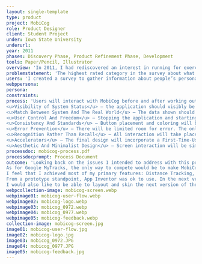 ```yaml
---
layout: single-template
type: product
project: MobiCog
role: Product Designer
client: Student Project
under: Iowa State University
underurl:
year: 2011
phases: Discovery Phase, Product Refinement Phase, Development
tools: Paper/Pencil, Illustrator
overview: 'In 2011, I had rediscovered an interest in running for exercise - an inexpensive and accessible activity with a large user base. While running, I often think about how fast I’m traveling and how many calories I’m burning. Thinking about those things, I developed my concept for a mobile application that tracks your GPS location and applies other variables (time, weight, age and height) to return after run results of average speed, distance, and calories burnt.'
problemstatement: 'The highest rated category in the survey about what people are concerned most about when being active was Enjoyment. Ultimately, the app should be fun and easy to use – able to start using in a few clicks. The results need to be easy to read and easy to access. Other apps have a subscription base to view results remotely. I’m considering the ability to email results to a user-entered email address for them to review at a later date as well as on-screen.'
users: 'I created a survey to gather information about people’s personal fitness routine (including biking, running and any other ground-based distance activity) and what information they are interested in while being active (stakeholders). I sent out a ten-question survey to 37 people in the age range of 23 – 65, in a variety of markets across the United States. 23 people responded, 22 people completed the survey.'
webppersona:
persona:
constraints:
process: 'Users will interact with MobiCog before and after working out, so the interface will have to be simple and easy to use. Using Nielsen’s Heuristics, the following should be included in the final design:<br><br>
<u>Visibility of System Status</u> – the application should visibly be functioning (e.g., results propagating the main text area when the ‘Start’ button is pressed, on a set time frequency and when the ‘Stop’ button is pressed. ‘Start’ and ‘Stop’ buttons should not exist on the screen at the same time.<br><br>
<u>Match Between System And The Real World</u> – The data shown should be in everyday language/concepts, not GPS coordinates.<br><br>
<u>User Control And Freedom</u> – Stopping the application and starting again are just a few button clicks.<br><br>
<u>Consistency And Standards</u> – Button placement and coloring will be standardized.<br><br>
<u>Error Prevention</u> – There will be limited room for error. The only potential for error would cause the app to crash and restart.<br><br>
<u>Recognition Rather Than Recall</u> – All interaction will take place visibly. The user will understand the feedback because it will be in a common language.<br><br>
<u>Accelerators</u> – The final design will incorporate a First-Time-Use Screen, so the user won’t have to enter the same information for each use, leaving the simple ‘Start/Stop’ interaction.<br><br>
<u>Aesthetic And Minimalist Design</u> – Screen interaction will be simplistic, based on one or two buttons. Data given will be clean and easy to read and formatted for the layman to understand.'
processdoc: mobicog-process.pdf
processdocprompt: Process Document
outcome: 'Looking back on the issues I intended to address with this product, I think that with some additional work, additions (see below), and promotion, MobiCog could be a potential competitor with MapMyRun.com, by offering users the freedom from an interconnected tracking website and providing an email (or other delivery options) or possibly integrating somehow into GoogleDocs to allow for personal tracking.<br><br>
As for Google MyTracks, the only way to compete would be to make MobiCog available for all SmartPhone users, not just for Android, after the addition of route tracking.<br><br>
I feel that I achieved most of my primary features: Distance Tracking, Time Tracking, and added in my personal interest that wasn’t as popular in the survey, Speed Tracking. Route Tracking was too difficult to add to the App Inventor prototype.<br><br>
From a prototype standpoint, App Inventor was ok to use. In the next version, I would want to program the app using a different method that would allow more freedom to integrate other options (maps, route tracking, and such). The next version (mobiCog2.0) has to have route tracking without question, seeing as it was an interest in the survey and from the user testing.<br><br>
I would also like to be able to layout and skin the next version of the application to match the proposed graphics before the next round of user testing. I think that the users who commented that they wouldn’t use the application regularly might have felt differently if the application looked like it was ready for distribution rather than the wire-frame look it currently has.'
webpcollection-image: mobicog-screen.webp
webpimage01: mobicog-user-flow.webp
webpimage02: mobicog-logo.webp
webpimage03: mobicog_0972.webp
webpimage04: mobicog_0977.webp
webpimage05: mobicog-feedback.webp
collection-image: mobicog-screen.jpg
image01: mobicog-user-flow.jpg
image02: mobicog-logo.jpg
image03: mobicog_0972.JPG
image04: mobicog_0977.JPG
image05: mobicog-feedback.jpg
---
```

